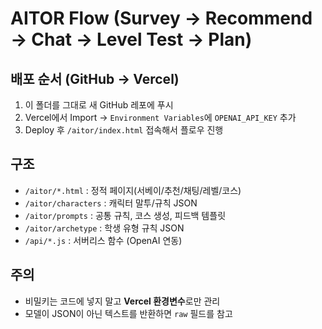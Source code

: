 # AITOR Flow (Survey → Recommend → Chat → Level Test → Plan)

## 배포 순서 (GitHub → Vercel)
1) 이 폴더를 그대로 새 GitHub 레포에 푸시
2) Vercel에서 Import → `Environment Variables`에 `OPENAI_API_KEY` 추가
3) Deploy 후 `/aitor/index.html` 접속해서 플로우 진행

## 구조
- `/aitor/*.html` : 정적 페이지(서베이/추천/채팅/레벨/코스)
- `/aitor/characters` : 캐릭터 말투/규칙 JSON
- `/aitor/prompts` : 공통 규칙, 코스 생성, 피드백 템플릿
- `/aitor/archetype` : 학생 유형 규칙 JSON
- `/api/*.js` : 서버리스 함수 (OpenAI 연동)

## 주의
- 비밀키는 코드에 넣지 말고 **Vercel 환경변수**로만 관리
- 모델이 JSON이 아닌 텍스트를 반환하면 `raw` 필드를 참고
